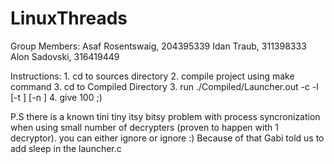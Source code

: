 # LinuxThreads
Group Members:
    Asaf Rosentswaig, 204395339
    Idan Traub, 311398333
    Alon Sadovski, 316419449

Instructions:
    1. cd to sources directory
    2. compile project using make command
    3. cd to Compiled Directory
    3. run ./Compiled/Launcher.out -c <Decrypter count> -l <string length> [-t <timeout>] [-n <rounds>]
    4. give 100 ;)

P.S
   there is a known tini tiny itsy bitsy problem with process syncronization when using small number of decrypters (proven to happen with 1 decryptor).
   you can either ignore or ignore :) 
   Because of that Gabi told us to add sleep in the launcher.c